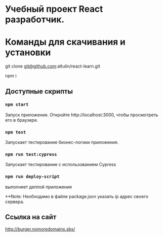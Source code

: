 # Учебный проект React разработчик.

# Команды для скачивания и установки

git clone git@github.com:altulin/react-learn.git

npm i

## Доступные скрипты

### `npm start`

Запуск приложения.
Откройте http://localhost:3000, чтобы просмотреть его в браузере.

### `npm test`

Запускает тестирование бизнес-логики приложения.

### `npm run test:cypress`

Запускает тестирование с использованием Cypress

### `npm run deploy-script`

выполняет деплой приложения

\*\*Note: Необходимо в файле package.json указать ip адрес своего сервера.

## Ссылка на сайт

http://burger.nomoredomains.sbs/
